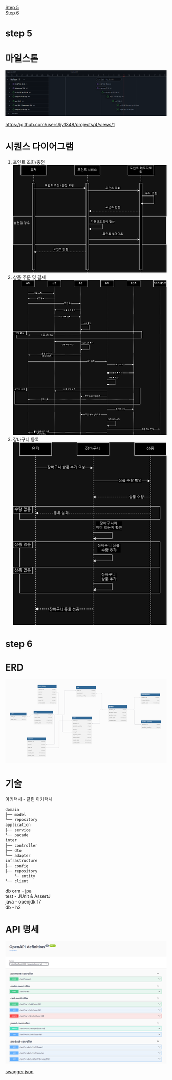 [Step 5](#step-5)  
[Step 6](#step-6)

# step 5
# 마일스톤

![img.png](img.png)

https://github.com/users/ljy1348/projects/4/views/1

# 시퀀스 다이어그램
1. 포인트 조회/충전  
![point.png](point.png)
2. 상품 주문 및 결제  
![order.png](order.png)
3. 장바구니 등록  
![cart.png](cart.png)

# step 6
# ERD
![erd.png](erd.png)

# 기술
아키택처 - 클린 아키택처  
```
domain
├── model
└── repository
application
├── service
└── pacade
inter
├── controller
├── dto
└── adapter
infrastructure
├── config
├── repository
    └─ entity
└── client
```
db orm - jpa  
test - JUnit & AssertJ  
java - openjdk 17  
db - h2  

# API 명세

![img_1.png](img_1.png)


[swagger.json](../swagger.json)

